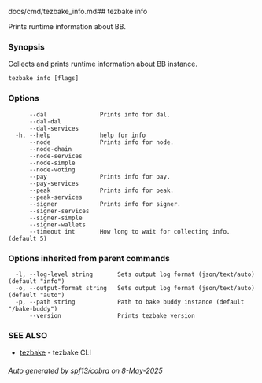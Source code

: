 docs/cmd/tezbake_info.md## tezbake info

Prints runtime information about BB.

### Synopsis

Collects and prints runtime information about BB instance.

```
tezbake info [flags]
```

### Options

```
      --dal               Prints info for dal.
      --dal-dal           
      --dal-services      
  -h, --help              help for info
      --node              Prints info for node.
      --node-chain        
      --node-services     
      --node-simple       
      --node-voting       
      --pay               Prints info for pay.
      --pay-services      
      --peak              Prints info for peak.
      --peak-services     
      --signer            Prints info for signer.
      --signer-services   
      --signer-simple     
      --signer-wallets    
      --timeout int       How long to wait for collecting info. (default 5)
```

### Options inherited from parent commands

```
  -l, --log-level string       Sets output log format (json/text/auto) (default "info")
  -o, --output-format string   Sets output log format (json/text/auto) (default "auto")
  -p, --path string            Path to bake buddy instance (default "/bake-buddy")
      --version                Prints tezbake version
```

### SEE ALSO

* [tezbake](/tezbake/reference/cmd/tezbake)	 - tezbake CLI

###### Auto generated by spf13/cobra on 8-May-2025
